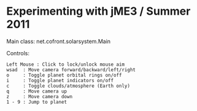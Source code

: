 Experimenting with jME3 / Summer 2011
===========

Main class: net.cofront.solarsystem.Main

Controls:
```
Left Mouse : Click to lock/unlock mouse aim
wsad  : Move camera forward/backward/left/right
o     : Toggle planet orbital rings on/off
i     : Toggle planet indicators on/off
c     : Toggle clouds/atmosphere (Earth only)
q     : Move camera up
z     : Move camera down
1 - 9 : Jump to planet
```


